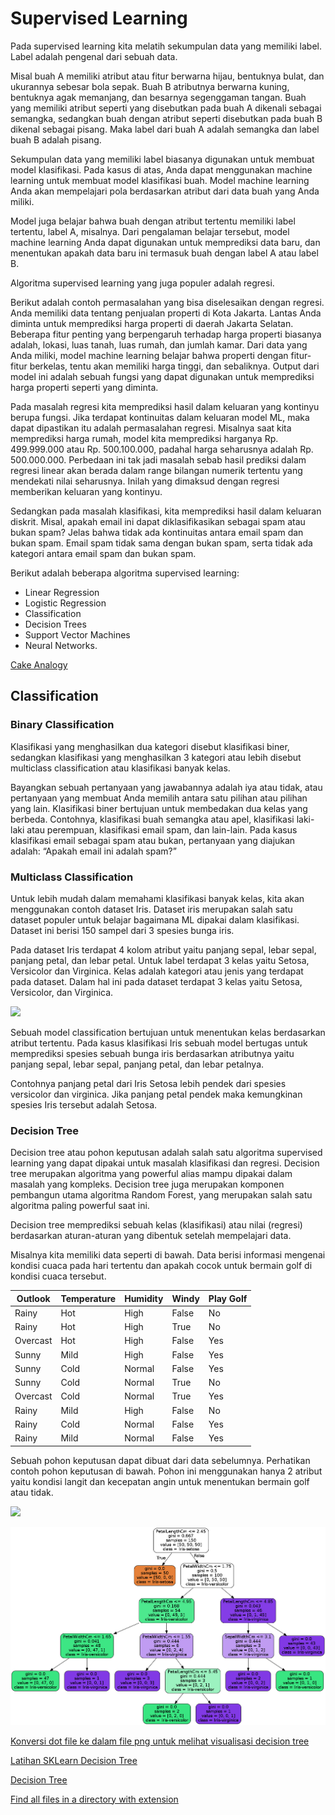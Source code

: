 # Supervised Learning

Pada supervised learning kita melatih sekumpulan data yang memiliki label. Label adalah pengenal dari sebuah data.

Misal buah A memiliki atribut atau fitur berwarna hijau, bentuknya bulat, dan ukurannya sebesar bola sepak. Buah B atributnya berwarna kuning, bentuknya agak memanjang, dan besarnya segenggaman tangan. Buah yang memiliki atribut seperti yang disebutkan pada buah A dikenali sebagai semangka, sedangkan buah dengan atribut seperti disebutkan pada buah B dikenal sebagai pisang. Maka label dari buah A adalah semangka dan label buah B adalah pisang. 

Sekumpulan data yang memiliki label biasanya digunakan untuk membuat model klasifikasi. Pada kasus di atas, Anda dapat menggunakan machine learning untuk membuat model klasifikasi buah. Model machine learning Anda akan mempelajari pola berdasarkan atribut dari data buah yang Anda miliki. 

Model juga belajar bahwa buah dengan atribut tertentu memiliki label tertentu, label A, misalnya. Dari pengalaman belajar tersebut, model machine learning Anda dapat digunakan untuk memprediksi data baru, dan menentukan apakah data baru ini termasuk buah dengan label A atau label B. 

Algoritma supervised learning yang juga populer adalah regresi. 

Berikut adalah contoh permasalahan yang bisa diselesaikan dengan regresi. Anda memiliki data tentang penjualan properti di Kota Jakarta. Lantas Anda diminta untuk memprediksi harga properti di daerah Jakarta Selatan. Beberapa fitur penting yang berpengaruh terhadap harga properti biasanya adalah, lokasi, luas tanah, luas rumah, dan jumlah kamar. Dari data yang Anda miliki, model machine learning belajar bahwa properti dengan fitur-fitur berkelas, tentu akan memiliki harga tinggi, dan sebaliknya. Output dari model ini adalah sebuah fungsi yang dapat digunakan untuk memprediksi harga properti seperti yang diminta.

Pada masalah regresi kita memprediksi hasil dalam keluaran yang kontinyu berupa fungsi. Jika terdapat kontinuitas dalam keluaran model ML, maka dapat dipastikan itu adalah permasalahan regresi. Misalnya saat kita memprediksi harga rumah, model kita memprediksi harganya Rp. 499.999.000 atau Rp. 500.100.000, padahal harga seharusnya adalah Rp. 500.000.000. Perbedaan ini tak jadi masalah sebab hasil prediksi dalam regresi linear akan berada dalam range bilangan numerik tertentu yang mendekati nilai seharusnya. Inilah yang dimaksud dengan regresi memberikan keluaran yang kontinyu. 

Sedangkan pada masalah klasifikasi, kita memprediksi hasil dalam keluaran diskrit. Misal, apakah email ini dapat diklasifikasikan sebagai spam atau bukan spam? Jelas bahwa tidak ada kontinuitas antara email spam dan bukan spam. Email spam tidak sama dengan bukan spam, serta tidak ada kategori antara email spam dan bukan spam.

Berikut adalah beberapa algoritma supervised learning:

* Linear Regression
* Logistic Regression
* Classification
* Decision Trees
* Support Vector Machines
* Neural Networks.

[Cake Analogy](https://syncedreview.com/2019/02/22/yann-lecun-cake-analogy-2-0/)

## Classification

### Binary Classification

Klasifikasi yang menghasilkan dua kategori disebut klasifikasi biner, sedangkan klasifikasi yang menghasilkan 3 kategori atau lebih disebut multiclass classification atau klasifikasi banyak kelas.

Bayangkan sebuah pertanyaan yang jawabannya adalah iya atau tidak, atau pertanyaan yang membuat Anda memilih antara satu pilihan atau pilihan yang lain. Klasifikasi biner bertujuan untuk membedakan dua kelas yang berbeda. Contohnya, klasifikasi buah semangka atau apel, klasifikasi laki-laki atau perempuan, klasifikasi email spam, dan lain-lain. Pada kasus klasifikasi email sebagai spam atau bukan, pertanyaan yang diajukan adalah: “Apakah email ini adalah spam?”

### Multiclass Classification

Untuk lebih mudah dalam memahami klasifikasi banyak kelas, kita akan menggunakan contoh dataset Iris. Dataset iris merupakan salah satu dataset populer untuk belajar bagaimana ML dipakai dalam klasifikasi. Dataset ini berisi 150 sampel dari 3 spesies bunga iris. 

Pada dataset Iris terdapat 4 kolom atribut yaitu panjang sepal, lebar sepal, panjang petal, dan lebar petal. Untuk label terdapat 3 kelas yaitu Setosa, Versicolor dan Virginica. Kelas adalah kategori atau jenis yang terdapat pada dataset. Dalam hal ini pada dataset terdapat 3 kelas yaitu Setosa, Versicolor, dan Virginica.

![](https://lh4.googleusercontent.com/zJRyEp_mHPRFBuFuet5Vy-DeNbhdsnMjLAolaeRn5xJvSIMGArU7lS2O3p-xs-9rvGegOnSb3n_XKhIw3lBZGWkoXA0Ab4f92jkBhRab8h6tx-aJ1ou0eWgnWH_cNUM-9ZG4CwKD)

Sebuah model classification bertujuan untuk menentukan kelas berdasarkan atribut tertentu. Pada kasus klasifikasi Iris sebuah model bertugas untuk memprediksi spesies sebuah bunga iris berdasarkan atributnya yaitu panjang sepal, lebar sepal, panjang petal, dan lebar petalnya.

Contohnya panjang petal dari Iris Setosa lebih pendek dari spesies versicolor dan virginica. Jika panjang petal pendek maka kemungkinan spesies Iris tersebut adalah Setosa.

### Decision Tree

Decision tree atau pohon keputusan adalah salah satu algoritma supervised learning yang dapat dipakai untuk masalah klasifikasi dan regresi. Decision tree merupakan algoritma yang powerful alias mampu dipakai dalam masalah yang kompleks. Decision tree juga merupakan komponen pembangun utama algoritma Random Forest, yang merupakan salah satu algoritma paling powerful saat ini.

Decision tree memprediksi sebuah kelas (klasifikasi) atau nilai (regresi) berdasarkan aturan-aturan yang dibentuk setelah mempelajari data.

Misalnya kita memiliki data seperti di bawah. Data berisi informasi mengenai kondisi cuaca pada hari tertentu dan apakah cocok untuk bermain golf di kondisi cuaca tersebut.

| Outlook | Temperature | Humidity | Windy | Play Golf | 
|---------|-------------|----------|-------|-----------|
| Rainy | Hot | High | False | No | 
| Rainy | Hot | High | True | No | 
| Overcast | Hot | High | False | Yes | 
| Sunny | Mild | High | False | Yes | 
| Sunny | Cold | Normal | False | Yes | 
| Sunny | Cold | Normal | True | No | 
| Overcast | Cold | Normal | True | Yes | 
| Rainy | Mild | High | False | No | 
| Rainy | Cold | Normal | False | Yes | 
| Rainy | Mild | Normal | False | Yes |

Sebuah pohon keputusan dapat dibuat dari data sebelumnya. Perhatikan contoh pohon keputusan di bawah. Pohon ini menggunakan hanya 2 atribut yaitu kondisi langit dan kecepatan angin untuk menentukan bermain golf atau tidak.

![](https://d17ivq9b7rppb3.cloudfront.net/original/academy/2021012013581494ed651125fa0e37ea1b45ed8bffb21c.png)

![](images/iris_tree.png)

[Konversi dot file ke dalam file png untuk melihat visualisasi decision tree](https://onlineconvertfree.com/converter/images/)

[Latihan SKLearn Decision Tree](https://jp-tok.dataplatform.cloud.ibm.com/analytics/notebooks/v2/f249deb9-6028-4c9f-9524-77439ee599c0?projectid=f052c4d4-84ba-485b-8bd0-827f0b83f55f&context=cpdaas)

[Decision Tree](https://towardsdatascience.com/decision-trees-in-machine-learning-641b9c4e8052)

[Find all files in a directory with extension](https://stackoverflow.com/questions/3964681/find-all-files-in-a-directory-with-extension-txt-in-python)